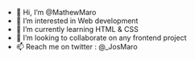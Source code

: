 - 👋 Hi, I’m @MathewMaro
- 👀 I’m interested in Web development
- 🌱 I’m currently learning HTML & CSS
- 💞️ I’m looking to collaborate on any frontend project
- 📫 Reach me on twitter : @_JosMaro 

<!---
MathewMaro/MathewMaro is a ✨ special ✨ repository because its `README.md` (this file) appears on your GitHub profile.
You can click the Preview link to take a look at your changes.
--->
